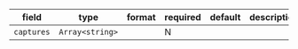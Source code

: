 | field | type | format | required | default | description |
|---|---|---|---|---|---|
| `captures` | `Array<string>` |  | N |  |
